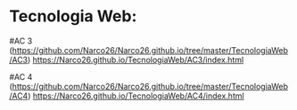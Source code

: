 # Tecnologia Web:
#AC 3 (https://github.com/Narco26/Narco26.github.io/tree/master/TecnologiaWeb/AC3)
https://Narco26.github.io/TecnologiaWeb/AC3/index.html

#AC 4 (https://github.com/Narco26/Narco26.github.io/tree/master/TecnologiaWeb/AC4)
https://Narco26.github.io/TecnologiaWeb/AC4/index.html
